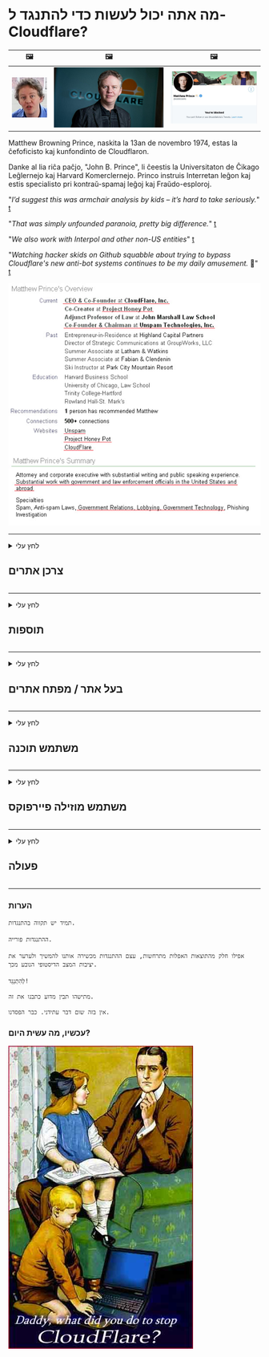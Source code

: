 # מה אתה יכול לעשות כדי להתנגד ל- Cloudflare?

| 🖼 | 🖼 | 🖼 |
| --- | --- | --- |
| ![](../image/matthew_prince_teen.jpg) | ![](../image/matthew_prince.jpg) | ![](../image/blockedbymatthewprince.jpg) |


Matthew Browning Prince, naskita la 13an de novembro 1974, estas la ĉefoficisto kaj kunfondinto de Cloudflaron.

Danke al lia riĉa paĉjo, "John B. Prince", li ĉeestis la Universitaton de Ĉikago Leĝlernejo kaj Harvard Komerclernejo.
Princo instruis Interretan leĝon kaj estis specialisto pri kontraŭ-spamaj leĝoj kaj Fraŭdo-esploroj.


"*I’d suggest this was armchair analysis by kids – it’s hard to take seriously.*" [t](https://www.theguardian.com/technology/2015/nov/19/cloudflare-accused-by-anonymous-helping-isis)

"*That was simply unfounded paranoia, pretty big difference.*"  [t](https://twitter.com/xxdesmus/status/992757936123359233)

"*We also work with Interpol and other non-US entities*" [t](https://twitter.com/eastdakota/status/1203028504184360960)

"*Watching hacker skids on Github squabble about trying to bypass Cloudflare's new anti-bot systems continues to be my daily amusement.* 🍿" [t](https://twitter.com/eastdakota/status/1273277839102656515)


![](../image/whoismp.jpg)

---


<details>
<summary>לחץ עלי

## צרכן אתרים
</summary>


- אם האתר שאתה אוהב משתמש ב- Cloudflare, אמור להם לא להשתמש ב- Cloudflare.
  - יבבות ברשתות החברתיות כמו פייסבוק, רדיט, טוויטר או מסטודון לא משנה. [הפעולות חזקות יותר מהאשטגים.](https://twitter.com/phyzonloop/status/1274132092490862594)
  - נסה ליצור קשר עם בעל האתר אם אתה רוצה להיעזר בעצמך.

[אמר Cloudflare](https://github.com/Eloston/ungoogled-chromium/issues/783):
```
אנו ממליצים לפנות למנהלי השירותים או האתרים הספציפיים אליהם נתקלים ולשתף את החוויה שלך.
```

[אם אינך מבקש זאת, בעל האתר לעולם אינו מכיר את הבעיה הזו.](../PEOPLE.md)

![](../image/liberapay.jpg)

[דוגמה מוצלחת](https://counterpartytalk.org/t/turn-off-cloudflare-on-counterparty-co-plz/164/5).<br>
יש לך בעיה? [הרם את קולך עכשיו.](https://github.com/maraoz/maraoz.github.io/issues/1) דוגמה למטה.

```
אתה רק עוזר לצנזורה ארגונית ולמעקב המוני.
http://crimeflare.eu.org
```

```
דף האינטרנט שלך נמצא בגן הפרטי הפרוע של CloudFlare עם חומות.
http://crimeflare.eu.org
```

- הקדש זמן לקרוא את מדיניות הפרטיות של האתר.
  - אם האתר עומד מאחורי Cloudflare או שהאתר משתמש בשירותים המחוברים ל- Cloudflare.

עליו להסביר מהו "Cloudflare" ולבקש אישור לשתף את הנתונים שלך עם Cloudflare. כישלון לעשות זאת יביא להפרת אמונים ויש להימנע מהאתר המדובר.

[דוגמה מקובלת למדיניות פרטיות נמצאת כאן](https://archive.is/bDlTz) ("Subprocessors" > "Entity Name")

```
קראתי את מדיניות הפרטיות שלך ואני לא מוצא את המילה Cloudflare.
אני מסרב לשתף איתך נתונים אם אתה ממשיך להזין את הנתונים שלי ל- Cloudflare.
http://crimeflare.eu.org
```

זו דוגמה למדיניות פרטיות שאין לה את המילה Cloudflare.
[Liberland Jobs](https://archive.is/daKIr) [privacy policy](https://docsend.com/view/feiwyte):

![](../image/cfwontobey.jpg)

ל- Cloudflare יש מדיניות פרטיות משלהם.
[Cloudflare אוהב אנשים דוקסינג.](https://www.reddit.com/r/GamerGhazi/comments/2s64fe/be_wary_reporting_to_cloudflare/)

הנה דוגמה טובה לטופס ההרשמה לאתר.
AFAIK, אתר אפס עשה זאת. האם תסמכו עליהם?

```
על ידי לחיצה על "הירשם ל- XYZ", אתה מסכים לתנאי השירות ולהצהרת הפרטיות שלנו.
אתה גם מסכים לשתף את הנתונים שלך עם Cloudflare וגם מסכים להצהרת הפרטיות של cloudflare.
אם Cloudflare מדליף את המידע שלך או לא נותן לך להתחבר לשרתים שלנו, זו לא אשמתנו. [*]

[ הירשם ] [ אני לא מסכים ]
```
[*] [PEOPLE.md](../PEOPLE.md)


- נסו לא להשתמש בשירות שלהם. זכור שאתה צופה על ידי Cloudflare.
  - ["I'm in your TLS, sniffin' your passworz"](../image/iminurtls.jpg)

- חפש אתר אחר. ישנן חלופות ואופציות באינטרנט!

- שכנע את החברים שלך להשתמש בטור באופן יומיומי.
  - אנונימיות צריכה להיות הסטנדרט של האינטרנט הפתוח!
  - [שים לב שפרויקט Tor לא אוהב פרויקט זה.](../HISTORY.md)

</details>

------

<details>
<summary>לחץ עלי

## תוספות
</summary>

- אם הדפדפן שלך הוא Firefox, Tor Browser או Chromium לא ממוקד השתמש באחת מהתוספות הבאות למטה.
  - אם ברצונך להוסיף תוסף חדש אחר, שאל על כך תחילה.


| שֵׁם | מפתח | תמיכה | יכול לחסום | יכול להודיע | Chrome |
| -------- | -------- | -------- | -------- | -------- | -------- |
| [Bloku Cloudflaron MITM-Atakon](../subfiles/addon/bcma.md) | #Addon | [ ? ](http://crimeflare.eu.org/) | **כן**     | **כן**     |  **כן** |
| [Ĉu ligoj estas vundeblaj al MITM-atako?](../subfiles/addon/ismm.md) | #Addon | [ ? ](http://crimeflare.eu.org/) | לא     | **כן**     |  **כן** |
| [Ĉu ĉi tiuj ligoj blokos Tor-uzanton?](../subfiles/addon/isat.md) | #Addon | [ ? ](http://crimeflare.eu.org/) | לא     | **כן**     |  **כן** |
| [Block Cloudflare MITM Attack](https://trac.torproject.org/projects/tor/attachment/ticket/24351/block_cloudflare_mitm_attack-1.0.14.1-an%2Bfx.xpi)<br>[**DELETED BY TOR PROJECT**](../HISTORY.md) | nullius | [ ? ](../tool/block_cloudflare_mitm_fx), [Link](http://crimeflare.eu.org/) | **כן**     | **כן**     |  לא |
| [TPRB](http://sw.nnpaefp7pkadbxxkhz2agtbv2a4g5sgo2fbmv3i7czaua354334uqqad.onion/) | Sw | [ ? ](http://sw.nnpaefp7pkadbxxkhz2agtbv2a4g5sgo2fbmv3i7czaua354334uqqad.onion/) | **כן**     | **כן**     |  לא |
| [Detect Cloudflare](https://addons.mozilla.org/en-US/firefox/addon/detect-cloudflare/) | Frank Otto | [ ? ](https://github.com/traktofon/cf-detect) | לא     | **כן**     |  לא |
| [True Sight](https://addons.mozilla.org/en-US/firefox/addon/detect-cloudflare-plus/) | claustromaniac | [ ? ](https://github.com/claustromaniac/detect-cloudflare-plus) | לא     | **כן**     |  לא |
| [Which Cloudflare datacenter am I visiting?](https://addons.mozilla.org/en-US/firefox/addon/cf-pop/) | 依云 | [ ? ](https://github.com/lilydjwg/cf-pop) | לא     | **כן**     |  לא |
| [My Privacy DNS - Link Details](https://mypdns.org/infrastructure/mypdns-reporter/-/blob/master/client/addon.md#mypdns-link-details) | My Privacy DNS | [ ? ](https://mypdns.org/MypDNS/support/-/issues) | Ingen     | **Ja**     |  Ingen |


- "Decentraleyes" יכול להפסיק את החיבור ל- "CDNJS (Cloudflare)".
  - זה מונע מהרבה בקשות להגיע לרשתות, ומשרת קבצים מקומיים כדי למנוע מאתרים להישבר.
  - השיב היזם: "[very concerning indeed](https://github.com/Synzvato/decentraleyes/issues/236#issuecomment-352049501)", "[widespread usage severely centralizes the web](https://github.com/Synzvato/decentraleyes/issues/251#issuecomment-366752049)"

- [אתה יכול גם להסיר או לחוסר אמון באישור Cloudflare מרשות האישורים שלך (CA).](https://www.ssl.com/how-to/remove-root-certificate-firefox/)

</details>

------

<details>
<summary>לחץ עלי

## בעל אתר / מפתח אתרים
</summary>


![](../image/word_cloudflarefree.jpg)

- אל תשתמש בפתרון Cloudflare, נקודה.
  - אתה יכול לעשות יותר טוב מזה, נכון? [כך תסיר מנויים, תוכניות, דומיינים או חשבונות של Cloudflare.](https://support.cloudflare.com/hc/en-us/articles/200167776-Removing-subscriptions-plans-domains-or-accounts)

| 🖼 | 🖼 |
| --- | --- |
| ![](../image/htmlalertcloudflare.jpg) | ![](../image/htmlalertcloudflare2.jpg) |

- רוצים עוד לקוחות? אתה יודע מה לעשות. רמז הוא "מעל קו".
  - [שלום, כתבת "אנחנו לוקחים את הפרטיות שלך ברצינות" אבל קיבלתי את "שגיאה 403 פרוקסי אנונימי אסור אסור".](https://it.slashdot.org/story/19/02/19/0033255/stop-saying-we-take-your-privacy-and-security-seriously) מדוע אתה חוסם את Tor Or VPN? ולמה אתה חוסם מיילים זמניים?

![](../image/anonexist.jpg)

- שימוש ב- Cloudflare יגדיל את הסיכויים להפסקה. מבקרים אינם יכולים לגשת לאתר שלך אם השרת שלך מושבת או Cloudflare אינו פעיל.
  - [האם באמת חשבת ש- Cloudflare מעולם לא ירד?](https://www.ibtimes.com/cloudflare-down-not-working-sites-producing-504-gateway-timeout-errors-2618008) [Another](https://twitter.com/Jedduff/status/1097875615997399040) [sample](https://twitter.com/search?f=tweets&vertical=default&q=Cloudflare%20is%20having%20problems). [Need more](../PEOPLE.md)?

![](../image/cloudflareinternalerror.jpg)

- שימוש ב- Cloudflare לשרת proxy שלך "שירות ה- API", "שרת עדכון התוכנה" או "עדכון ה- RSS" יפגע בלקוח שלך. לקוח התקשר אליך ואמר "אני כבר לא יכול להשתמש ב- API שלך", ואין לך מושג מה קורה. Cloudflare יכול לחסום בשקט את הלקוח שלך. אתה חושב שזה בסדר?
  - ישנם לקוחות רבים של קוראי RSS ושירות מקוון של קוראי RSS. מדוע אתה מפרסם עדכון RSS אם אינך מאפשר לאנשים להירשם?

![](../image/rssfeedovercf.jpg)

- האם אתה זקוק לאישור HTTPS? השתמש ב- "בואו להצפין" או פשוט לקנות אותו מחברת CA.

- האם אתה זקוק לשרת DNS? לא מצליחים להקים שרת משלך? מה דעתך עליהם: [Hurricane Electric Free DNS](https://dns.he.net/), [Dyn.com](https://dyn.com/dns/), [1984 Hosting](https://www.1984hosting.com/), [Afraid.Org (מנהל מערכת מוחק את חשבונך אם אתה משתמש ב- TOR)](https://freedns.afraid.org/)
  - [Alternativoj al DNS](../subfiles/alternative/domaindns.md)

- מחפש שירות אירוח? חינם בלבד? מה דעתך עליהם: [Onion Service](http://vww6ybal4bd7szmgncyruucpgfkqahzddi37ktceo3ah7ngmcopnpyyd.onion/en/security/network-security/tor/onionservices-best-practices), [Free Web Hosting Area](https://freewha.com/), [Autistici/Inventati Web Site Hosting](https://www.autinv5q6en4gpf4.onion/services/website), [Github Pages](https://pages.github.com/), [Surge](https://surge.sh/)
  - [אלטרנטיבות ל- Cloudflare](../subfiles/alternative/cloudflare.md)

- האם אתה משתמש ב- "cloudflare-ipfs.com"? [האם אתה יודע ש- IPFS של Cloudflare רע?](../PEOPLE.md)

- התקן את חומת האש של יישום האינטרנט כגון OWASP ו- Fail2Ban בשרת שלך והגדר אותה כראוי.
  - חסימת טור אינה פיתרון. אל תענישו את כולם רק על משתמשים רעים קטנים.

- הפנה מחדש או חסום ממשתמשי "Cloudflare Warp" מגישה לאתר שלך. וספק סיבה אם אתה יכול.

> רשימת IP: "[טווחי ה- IP הנוכחיים של Cloudflare](cloudflare_inc/)"

> A: פשוט חסום אותם

```
server {
...
deny 173.245.48.0/20;
deny 103.21.244.0/22;
deny 103.22.200.0/22;
deny 103.31.4.0/22;
deny 141.101.64.0/18;
deny 108.162.192.0/18;
deny 190.93.240.0/20;
deny 188.114.96.0/20;
deny 197.234.240.0/22;
deny 198.41.128.0/17;
deny 162.158.0.0/15;
deny 104.16.0.0/12;
deny 172.64.0.0/13;
deny 131.0.72.0/22;
deny 2400:cb00::/32;
deny 2606:4700::/32;
deny 2803:f800::/32;
deny 2405:b500::/32;
deny 2405:8100::/32;
deny 2a06:98c0::/29;
deny 2c0f:f248::/32;
...
}
```

> B: הפניה לדף אזהרה

```
http {
...
geo $iscf {
default 0;
173.245.48.0/20 1;
103.21.244.0/22 1;
103.22.200.0/22 1;
103.31.4.0/22 1;
141.101.64.0/18 1;
108.162.192.0/18 1;
190.93.240.0/20 1;
188.114.96.0/20 1;
197.234.240.0/22 1;
198.41.128.0/17 1;
162.158.0.0/15 1;
104.16.0.0/12 1;
172.64.0.0/13 1;
131.0.72.0/22 1;
2400:cb00::/32 1;
2606:4700::/32 1;
2803:f800::/32 1;
2405:b500::/32 1;
2405:8100::/32 1;
2a06:98c0::/29 1;
2c0f:f248::/32 1;
}
...
}

server {
...
if ($iscf) {rewrite ^ https://example.com/cfwsorry.php;}
...
}

<?php
header('HTTP/1.1 406 Not Acceptable');
echo <<<CLOUDFLARED
Thank you for visiting ourwebsite.com!<br />
We are sorry, but we can't serve you because your connection is being intercepted by Cloudflare.<br />
Please read http://crimeflare.eu.org for more information.<br />
CLOUDFLARED;
die();
```

- הגדר את Tor Onion Service או I2P אם אתה מאמין בחופש ומקבל בברכה משתמשים אנונימיים.

- בקש ייעוץ ממפעילי אתרים כפולים של Clearnet / Tor ורכוש חברים אנונימיים!

</details>

------

<details>
<summary>לחץ עלי

## משתמש תוכנה
</summary>


- דיסקורד משתמש ב- CloudFlare. אלטרנטיבות? אנחנו ממליצים [**Briar** (Android)](https://f-droid.org/en/packages/org.briarproject.briar.android/), [Ricochet (PC)](https://ricochet.im/), [Tox + Tor (Android/PC)](https://tox.chat/download.html)
  - Briar כולל את הדמון Tor כך שאינך צריך להתקין את Orbot.
  - מפתחי Qwtch, Open Privacy, מחקו את פרויקט stop_cloudflare משירות ה- git שלהם ללא הודעה מוקדמת.

- אם אתה משתמש ב- Debian GNU / Linux, או בכל נגזרת כלשהי, הירשם כמנוי: [bug #831835](https://bugs.debian.org/cgi-bin/bugreport.cgi?bug=831835). ואם אתה יכול, עזור לאמת את התיקון ועזור לתחזוקה להגיע למסקנה הנכונה האם יש לקבלו.

- תמיד ממליץ על דפדפנים אלה.

| שֵׁם | מפתח | תמיכה | תגובה |
| -------- | -------- | -------- | -------- |
| [Ungoogled-Chromium](https://ungoogled-software.github.io/ungoogled-chromium-binaries/) | Eloston | [ ? ](https://github.com/Eloston/ungoogled-chromium) | PC (Win, Mac, Linux)  _!Tor_ |
| [Bromite](https://www.bromite.org/fdroid) | Bromite | [ ? ](https://github.com/bromite/bromite/issues) | Android  _!Tor_ |
| [Tor Browser](https://www.torproject.org/download/) | Tor Project | [ ? ](https://support.torproject.org/) | PC (Win, Mac, Linux)  _Tor_|
| [Tor Browser Android](https://www.torproject.org/download/) | Tor Project | [ ? ](https://support.torproject.org/) | Android  _Tor_|
| [Onion Browser](https://itunes.apple.com/us/app/onion-browser/id519296448?mt=8) | Mike Tigas | [ ? ](https://github.com/OnionBrowser/OnionBrowser/issues) | Apple iOS  _Tor_|
| [GNU/Icecat](https://www.gnu.org/software/gnuzilla/) | GNU | [ ? ](https://www.gnu.org/software/gnuzilla/) | PC (Linux) |
| [IceCatMobile](https://f-droid.org/en/packages/org.gnu.icecat/) | GNU | [ ? ](https://lists.gnu.org/mailman/listinfo/bug-gnuzilla) | Android |
| [Iridium Browser](https://iridiumbrowser.de/about/) | Iridium | [ ? ](https://github.com/iridium-browser/iridium-browser/) | PC (Win, Mac, Linux, OpenBSD) |


פרטיות תוכנה אחרת אינה מושלמת. זה לא אומר שדפדפן Tor הוא "מושלם".
אין באינטרנט ובטכנולוגיה 100% מאובטחים וגם לא 100% פרטיים.

- לא רוצה להשתמש בטור? אתה יכול להשתמש בכל דפדפן עם Tor daemon.
  - [שים לב שפרויקט Tor לא אוהב את זה.](https://support.torproject.org/tbb/tbb-9/) השתמש בדפדפן Tor אם אתה מסוגל לעשות זאת.
- [כיצד להשתמש ב- Chromium עם Tor](../subfiles/chromium_tor.md)


בואו נדבר על פרטיות תוכנה אחרת.

- [אם אתה באמת צריך להשתמש ב- Firefox, בחר "Firefox ESR".](https://www.mozilla.org/en-US/firefox/organizations/)
  - [Firefox - כלב שמירה על תוכנות ריגול](https://spyware.neocities.org/articles/firefox.html)
  - [פיירפוקס דוחה את חופש הדיבור, אוסר על חופש הדיבור](https://web.archive.org/web/20200423010026/https://reclaimthenet.org/firefox-rejects-free-speech-bans-free-speech-commenting-plugin-dissenter-from-its-extensions-gallery/)
  - ["100+ הצבעות למטה. נראה כאילו לבקש מחברת תוכנה לדבוק ב ... תוכנה זה פשוט יותר מדי בימינו."](https://old.reddit.com/r/firefox/comments/gutdiw/weve_got_work_to_do_the_mozilla_blog/fslbbb6/)
  - [אה, מדוע פיירפוקס מראה לי קישורים ממומנים בסרגל כתובת האתר שלי?](https://www.reddit.com/r/firefox/comments/jybx2w/uh_why_is_firefox_showing_me_sponsored_links_in/)
  - [מוזילה - התגלמות השטן](https://digdeeper.neocities.org/ghost/mozilla.html)

- [זכור, Mozilla משתמשת בשירות Cloudflare.](https://www.robtex.com/dns-lookup/www.mozilla.org) [הם משתמשים גם בשירות ה- DNS של Cloudflare על המוצר שלהם.](https://www.theregister.co.uk/2018/03/21/mozilla_testing_dns_encryption/)

- [מוזילה דחתה את הכרטיס הזה באופן רשמי.](https://bugzilla.mozilla.org/show_bug.cgi?id=1426618)

- [Firefox Focus הוא בדיחה.](https://github.com/mozilla-mobile/focus-android/issues/1743) [הם הבטיחו לכבות את הטלמטריה אך הם שינו אותה.](https://github.com/mozilla-mobile/focus-android/issues/4210)

- [מפתח PaleMoon / Basilisk אוהב את Cloudflare.](https://github.com/mozilla-mobile/focus-android/issues/1743#issuecomment-345993097)
  - [שרת הארכיון של Pale Moon פרץ והפיץ תוכנות זדוניות במשך 18 חודשים](https://www.reddit.com/r/privacytoolsIO/comments/cc808y/pale_moons_archive_server_hacked_and_spread/)
  - הוא גם שונא את משתמשי טור - "[שיהיה עוין כלפי טור. אני חושב שרוב האתרים צריכים להיות עוינים כלפי טור בהתחשב בגורם ההתעללות הגבוה ביותר שלו.](https://github.com/yacy/yacy_search_server/issues/314#issuecomment-565932097)"

- [לווטרפוקס יש בעיה חמורה של "טלפונים הביתה"](https://spyware.neocities.org/articles/waterfox.html)

- [גוגל כרום היא תוכנת ריגול.](https://www.gnu.org/proprietary/malware-google.en.html)
  - [גוגל פרופילים את הפעילות שלך.](https://spyware.neocities.org/articles/chrome.html)

- [SRWare Iron יוצרים יותר מדי טלפונים חיבור ביתי.](https://spyware.neocities.org/articles/iron.html) זה גם מתחבר לדומיינים של גוגל.

- [רשימת היתרים של דפדפן אמיץ למעקב אחר פייסבוק / טוויטר.](https://www.bleepingcomputer.com/news/security/facebook-twitter-trackers-whitelisted-by-brave-browser/)
  - [להלן סוגיות נוספות.](https://spyware.neocities.org/articles/brave.html)
  - [תעודת סניף של שותפים](https://twitter.com/cryptonator1337/status/1269594587716374528)

- [Microsoft Edge מאפשרת לפייסבוק להריץ קוד פלאש מאחורי גב המשתמשים.](https://www.zdnet.com/article/microsoft-edge-lets-facebook-run-flash-code-behind-users-backs/)

- [ויואלדי אינה מכבדת את פרטיותך.](https://spyware.neocities.org/articles/vivaldi.html)

- [רמת תוכנות ריגול של אופרה: גבוהה במיוחד](https://spyware.neocities.org/articles/opera.html)

- Apple iOS: [אתה לא צריך להשתמש ב- iOS בכלל, בעיקר בגלל שמדובר בתוכנה זדונית.](https://www.gnu.org/proprietary/malware-apple.html)

לכן אנו ממליצים על הטבלה לעיל בלבד. שום דבר אחר.

</details>

------

<details>
<summary>לחץ עלי

## משתמש מוזילה פיירפוקס
</summary>


- "Firefox Nightly" ישלח מידע ברמת הבאגים לשרתי מוזילה ללא שיטת ביטול הסכמה.
  - [שרתי Mozilla מתנהגים עם Cloudflare](https://www.digwebinterface.com/?hostnames=www.mozilla.org%0D%0Amozilla.cloudflare-dns.com&type=&ns=resolver&useresolver=8.8.4.4&nameservers=)

- אפשר לאסור על פיירפוקס להתחבר לשרתי מוזילה.
  - [מדריך תבניות המדיניות של מוזילה](https://github.com/mozilla/policy-templates/blob/master/README.md)
  - זכור שהטריק הזה עשוי להפסיק לעבוד בגרסה מאוחרת יותר מכיוון ש- Mozilla אוהבת לרשום את עצמה.
  - השתמש בחומת האש ובמסנן ה- DNS כדי לחסום אותם לחלוטין.

"`/distribution/policies.json`"

>     "WebsiteFilter": {
> 		"Block": [
> 		"*://*.mozilla.com/*",
> 		"*://*.mozilla.net/*",
> 		"*://*.mozilla.org/*",
> 		"*://webcompat.com/*",
> 		"*://*.firefox.com/*",
> 		"*://*.thunderbird.net/*",
> 		"*://*.cloudflare.com/*"
> 		]
>     },


- ~~דווח על באג במעקב של מוזילה, ואמר להם לא להשתמש ב- Cloudflare.~~ היה דיווח על באגזילה. אנשים רבים פורסמו בדאגתם, אולם הבאג הוסתר על ידי המנהל בשנת 2018.

- אתה יכול להשבית את DoH ב- Firefox.
  - [שנה ספק DNS ברירת מחדל של Firefox](../subfiles/change-firefox-dns.md)

![](../image/firefoxdns.jpg)

- [אם ברצונך להשתמש ב- DNS שאינו ISP, שקול להשתמש בשירות DNS OpenNIC Tier2 או בשירותי DNS שאינם CloudFlare.](https://wiki.opennic.org/start)
![](../image/opennic.jpg)
  - חסום את Cloudflare באמצעות DNS. [Crimeflare DNS](../subfiles/service/publicdns.md)

- אתה יכול להשתמש ב- Tor כמפתן DNS. [אם אתה לא מומחה לטור, שאל כאן שאלה.](https://tor.stackexchange.com/)

> **אֵיך?**
> 1. הורד את Tor והתקן אותו במחשב שלך.
> 2. הוסף שורה זו לקובץ "torrc".
> DNSPort 127.0.0.1:53
> 3. הפעל מחדש את טור.
> 4. הגדר את שרת ה- DNS של המחשב שלך ל- "127.0.0.1".

</details>

------

<details>
<summary>לחץ עלי

## פעולה
</summary>


- ספר לאחרים סביבך על הסכנות הטמונות ב- Cloudflare.

- [עזור בשיפור המאגר הזה.](http://crimeflare.eu.org)
  - גם הרשימות, הטיעונים נגדה וגם הפרטים.

- [תעד ופרסם מאוד ציבורי איפה הדברים משתבשים עם Cloudflare (וחברות דומות), וודא להזכיר את המאגר הזה כשאתה עושה זאת](http://crimeflare.eu.org) :)

- קבל יותר אנשים המשתמשים ב- Tor כברירת מחדל, כך שיוכלו לחוות את האינטרנט מנקודת מבטם של אזורים שונים בעולם.

- התחל קבוצות, במדיה החברתית ובמרחב הבשר, המוקדש לשחרור העולם מ- Cloudflare.

- היכן שמתאים, קישור לקבוצות אלה במאגר זה - זה יכול להיות מקום לתיאום עבודה משותפת כקבוצות.

- [התחל לול שיכול לספק אלטרנטיבה משמעותית שאינה ארגונית ל- Cloudflare.](../subfiles/alternative/cloudflare.md)

- ספר לנו על כל חלופה שתסייע לפחות לספק הגנה מרובת שכבות נגד Cloudflare.

- אם אתה לקוח של Cloudflare, הגדר את הגדרות הפרטיות שלך והמתין להפרתן.
  - [לאחר מכן הביא אותם לחיובים נגד ספאם / הפרת פרטיות.](https://twitter.com/thexpaw/status/1108424723233419264)

- אם אתה בארצות הברית של אמריקה והאתר המדובר הוא בנק או רואה חשבון, נסה להפעיל לחץ משפטי במסגרת חוק Gramm – Leach – Bliley, או החוק האמריקני עם מוגבלות, ודווח לנו כמה רחוק אתה מגיע .

- אם האתר הוא אתר ממשלתי, נסה להפעיל לחץ משפטי במסגרת התיקון הראשון של החוקה האמריקאית.

- אם אתה אזרח האיחוד האירופי, פנה לאתר כדי לשלוח את המידע האישי שלך במסגרת התקנה הכללית להגנת נתונים. אם הם מסרבים למסור לך את המידע שלך, זו עבירה על החוק.

- עבור חברות המתיימרות להציע שירות באתר האינטרנט שלהן נסו לדווח עליהן כ"פרסום כוזב "לארגוני הגנת הצרכן ו- BBB. אתרי Cloudflare מוגשים על ידי שרתי Cloudflare.

- [ה- ITU מציע בהקשר האמריקני ש- Cloudflare מתחילה להיות גדולה מספיק כדי שדיני ההגבלים העסקיים יופלו עליהם.](https://www.itu.int/en/ITU-T/Workshops-and-Seminars/20181218/Documents/Geoff_Huston_Presentation.pdf)

- מתקבל על הדעת שגרסת 4 של GNU GPL יכולה לכלול הוראה נגד אחסון קוד המקור מאחורי שירות כזה, הדורש עבור כל התוכניות GPLv4 ואילך שלפחות קוד המקור נגיש באמצעות מדיום שאינו מפלה את משתמשי Tor.

- [Se vi uzas Mastodon bonvolu sekvi la konton Mitigator](../subfiles/service/altlink.md).

</details>

------

### הערות

```
תמיד יש תקווה בהתנגדות.

ההתנגדות פורייה.

אפילו חלק מהתוצאות האפלות מתרחשות, עצם ההתנגדות מכשירה אותנו להמשיך ולערער את יציבות המצב הדיסטופי הנובע מכך.

לְהִתְנַגֵד!
```

```
מתישהו תבין מדוע כתבנו את זה.
```

```
אין בזה שום דבר עתידני. כבר הפסדנו.
```

### עכשיו, מה עשית היום?


![](../image/stopcf.jpg)
